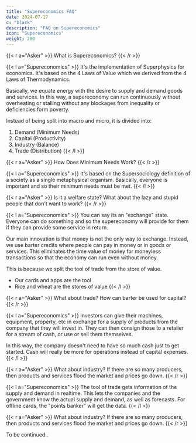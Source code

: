 ```yaml
---
title: "Supereconomics FAQ"
date: 2024-07-17
c: "black"
description: "FAQ on Supereconomics"
icon: "Supereconomics"
weight: 200
---
```


{{< r a="Asker" >}}
What is Supereconomics?
{{< /r >}}

<!-- - Socrates' True Nature and Law of Social Cycles
- Adam Smith's Wealth of Nations which is derived from David Hume's Labour Theory of Value
- Vedic Varnashrama system -->
{{< l a="Supereconomics" >}}
It's the implementation of Superphysics for economics. It's based on the 4 Laws of Value which we derived from the 4 Laws of Thermodynamics. 

Basically, we equate energy with the desire to supply and demand goods and services. In this way, a supereconomy can run continuously without overheating or stalling without any blockages from inequality or deficiencies form poverty.

Instead of being split into macro and micro, it is divided into:
1. Demand (Minimum Needs)
2. Capital (Productivity)
3. Industry (Balance)
4. Trade (Distribution)
{{< /l >}}

<!--  unified under the 4 Supersociology classes of Worker, Warrior, Thinker, Trader, as the division of labor The goal of Supereconomics is to harmonize the supply with demand in real time globally so that the problems of lack can be made obsolete. This can be only made possible if the wave-nature of societies is understood -->

{{< r a="Asker" >}}
How Does Minimum Needs Work?
{{< /r >}}

{{< l a="Supereconomics" >}}
It's based on the Supersociology definition of a society as a single metaphysical organism. Basically, everyone is important and so their minimum needs must be met. 
{{< /l >}}

{{< r a="Asker" >}}
Is it a welfare state? What about the lazy and stupid people that don't want to work? 
{{< /r >}}

{{< l a="Supereconomics" >}}
You can say its an "exchange" state. Everyone can do something and so the supereconomy will provide for them if they can provide some service in return. 

Our main innovation is that money is not the only way to exchange. Instead, we use barter credits where people can pay in money or in goods or services. This eliminates the time value of money for moneyless transactions so that the economy can run even without money. 

This is because we split the tool of trade from the store of value. 
- Our cards and apps are the tool
- Rice and wheat are the stores of value
{{< /l >}}

<!-- The 4 Classes is useful in classifying the kinds of labor in a society which needs a balance:
- Workers: These actually create goods and services, including factories, farms, fisheries, mining, etc
- Warriors: These are the government, military, police, security, and leaders
- Thinkers: These are the education sector, research, religions, authors, media, experts
- Traders: These are the businessmen, logistics, finance, retail, wholesale

Taxation becomes fairer and more effective because taxes are based on the kind of labor. The government can then adjust the labor of society instead of having an income tax that only distinguishes on income bracket.  -->
<!-- It's based on cause, as one's dharma, instead of effect, or money and profits. What's dharma? Isn't that a religious thing? Dharma is the inherent, metaphysical nature of an identity. 

In economics, this means that you do what you were meant to do in this life. By focusing on what you were meant to do then you get revenue from society from the benefits that it gets from everyone doing what they were meant to do. No the system will tax the kinds of products that they make. This is already done by excise taxes for example. Can you give an example? How can you help me know what I'm supposed to do? -->


{{< r a="Asker" >}}
What about trade? How can barter be used for capital?
{{< /r >}}

{{< l a="Supereconomics" >}}
Investors can give their machines, equipment, property, etc in exchange for a supply of products from the company that they will invest in. They can then consign those to a retailer for a stream of cash, or use or sell them themselves. 

In this way, the company doesn't need to have so much cash just to get started. Cash will really be more for operations instead of capital expenses.
{{< /l >}}

{{< r a="Asker" >}}
What about industry? If there are so many producers, then products and services flood the market and prices go down. 
{{< /r >}}

<!-- By knowing what you like to do, what subjects you exel in, what your family does, what your vision for yourself is, etc. 

The job of the supereconomic system is to use the visible hand so that the invisible hand (Tao) can flow and work naturally to maintain and improve society. In the economic system, we can get filthy rich and have a lot of nice things. How can your system be better? -->

{{< l a="Supereconomics" >}}
The tool of trade gets information of the supply and demand in realtime. This lets the companies and the government know the actual supply and demand, as well as forecasts. For offline cards, the "points banker" will get the data. 
{{< /l >}}

{{< r a="Asker" >}}
What about industry? If there are so many producers, then products and services flood the market and prices go down. 
{{< /r >}}


To be continued..